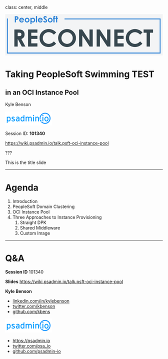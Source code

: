 class: center, middle

![Reconnect](images/reconnect.png)

# Taking PeopleSoft Swimming  TEST
## in an OCI Instance Pool

Kyle Benson

![psadmin.io](images/psadmin_io.png)

Session ID: **101340**

https://wiki.psadmin.io/talk.psft-oci-instance-pool

???

This is the title slide

---

# Agenda

1. Introduction
1. PeopleSoft Domain Clustering 
1. OCI Instance Pool
1. Three Approaches to Instance Provisioning
    1. Straight DPK
    1. Shared Middleware
    1. Custom Image
---

# Q&A

**Session ID** 101340

**Slides** https://wiki.psadmin.io/talk.psft-oci-instance-pool

**Kyle Benson**
* [linkedin.com/in/kylebenson](https://www.linkedin.com/in/kylebenson)
* [twitter.com/kbenson](https://twitter.com/kbenson)
* [github.com/kbens](https://github.com/kbens)

![psadmin.io](images/psadmin_io.png)
* https://psadmin.io
* [twitter.com/psa_io](https://twitter.com/psa_io)
* [github.com/psadmin-io](https://github.com/psadmin-io)

